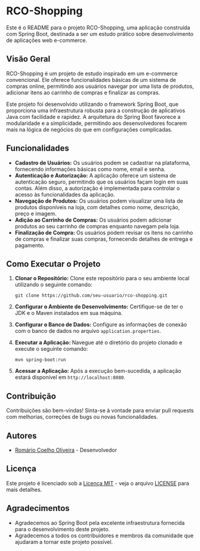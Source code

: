 # RCO-Shopping

Este é o README para o projeto RCO-Shopping, uma aplicação construída com Spring Boot, destinada a ser um estudo prático sobre desenvolvimento de aplicações web e-commerce.

## Visão Geral

RCO-Shopping é um projeto de estudo inspirado em um e-commerce convencional. Ele oferece funcionalidades básicas de um sistema de compras online, permitindo aos usuários navegar por uma lista de produtos, adicionar itens ao carrinho de compras e finalizar as compras.

Este projeto foi desenvolvido utilizando o framework Spring Boot, que proporciona uma infraestrutura robusta para a construção de aplicativos Java com facilidade e rapidez. A arquitetura do Spring Boot favorece a modularidade e a simplicidade, permitindo aos desenvolvedores focarem mais na lógica de negócios do que em configurações complicadas.

## Funcionalidades

- **Cadastro de Usuários:** Os usuários podem se cadastrar na plataforma, fornecendo informações básicas como nome, email e senha.
- **Autenticação e Autorização:** A aplicação oferece um sistema de autenticação seguro, permitindo que os usuários façam login em suas contas. Além disso, a autorização é implementada para controlar o acesso às funcionalidades da aplicação.
- **Navegação de Produtos:** Os usuários podem visualizar uma lista de produtos disponíveis na loja, com detalhes como nome, descrição, preço e imagem.
- **Adição ao Carrinho de Compras:** Os usuários podem adicionar produtos ao seu carrinho de compras enquanto navegam pela loja.
- **Finalização de Compra:** Os usuários podem revisar os itens no carrinho de compras e finalizar suas compras, fornecendo detalhes de entrega e pagamento.

## Como Executar o Projeto

1. **Clonar o Repositório:** Clone este repositório para o seu ambiente local utilizando o seguinte comando:

    ```
    git clone https://github.com/seu-usuario/rco-shopping.git
    ```

2. **Configurar o Ambiente de Desenvolvimento:** Certifique-se de ter o JDK e o Maven instalados em sua máquina.

3. **Configurar o Banco de Dados:** Configure as informações de conexão com o banco de dados no arquivo `application.properties`.

4. **Executar a Aplicação:** Navegue até o diretório do projeto clonado e execute o seguinte comando:

    ```
    mvn spring-boot:run
    ```

5. **Acessar a Aplicação:** Após a execução bem-sucedida, a aplicação estará disponível em `http://localhost:8080`.

## Contribuição

Contribuições são bem-vindas! Sinta-se à vontade para enviar pull requests com melhorias, correções de bugs ou novas funcionalidades.

## Autores

- [Romário Coelho Oliveira](https://github.com/RCOliveira98) - Desenvolvedor

## Licença

Este projeto é licenciado sob a [Licença MIT](https://opensource.org/licenses/MIT) - veja o arquivo [LICENSE](LICENSE) para mais detalhes.

## Agradecimentos

- Agradecemos ao Spring Boot pela excelente infraestrutura fornecida para o desenvolvimento deste projeto.
- Agradecemos a todos os contribuidores e membros da comunidade que ajudaram a tornar este projeto possível.
